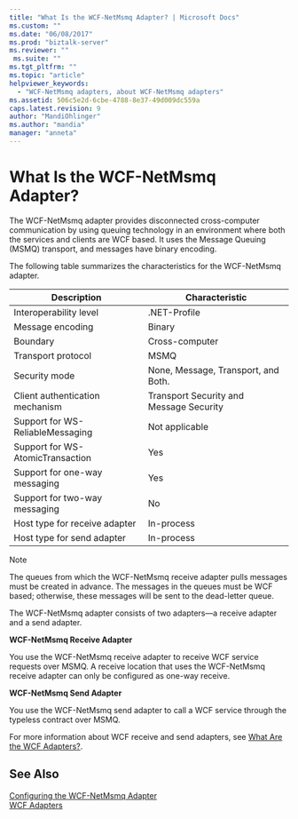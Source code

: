 ```yaml
---
title: "What Is the WCF-NetMsmq Adapter? | Microsoft Docs"
ms.custom: ""
ms.date: "06/08/2017"
ms.prod: "biztalk-server"
ms.reviewer: ""
 ms.suite: ""
ms.tgt_pltfrm: ""
ms.topic: "article"
helpviewer_keywords: 
  - "WCF-NetMsmq adapters, about WCF-NetMsmq adapters"
ms.assetid: 506c5e2d-6cbe-4788-8e37-49d009dc559a
caps.latest.revision: 9
author: "MandiOhlinger"
ms.author: "mandia"
manager: "anneta"
---
```

# What Is the WCF-NetMsmq Adapter?
The WCF-NetMsmq adapter provides disconnected cross-computer communication by using queuing technology in an environment where both the services and clients are WCF based. It uses the Message Queuing (MSMQ) transport, and messages have binary encoding.  
  
 The following table summarizes the characteristics for the WCF-NetMsmq adapter.  
  
|Description|Characteristic|  
|-----------------|--------------------|  
|Interoperability level|.NET-Profile|  
|Message encoding|Binary|  
|Boundary|Cross-computer|  
|Transport protocol|MSMQ|  
|Security mode|None, Message, Transport, and Both.|  
|Client authentication mechanism|Transport Security and Message Security|  
|Support for WS-ReliableMessaging|Not applicable|  
|Support for WS-AtomicTransaction|Yes|  
|Support for one-way messaging|Yes|  
|Support for two-way messaging|No|  
|Host type for receive adapter|In-process|  
|Host type for send adapter|In-process|  
  
> [!NOTE]
>  The queues from which the WCF-NetMsmq receive adapter pulls messages must be created in advance. The messages in the queues must be WCF based; otherwise, these messages will be sent to the dead-letter queue.  
  
 The WCF-NetMsmq adapter consists of two adapters—a receive adapter and a send adapter.  
  
 **WCF-NetMsmq Receive Adapter**  
  
 You use the WCF-NetMsmq receive adapter to receive WCF service requests over MSMQ. A receive location that uses the WCF-NetMsmq receive adapter can only be configured as one-way receive.  
  
 **WCF-NetMsmq Send Adapter**  
  
 You use the WCF-NetMsmq send adapter to call a WCF service through the typeless contract over MSMQ.  
  
 For more information about WCF receive and send adapters, see [What Are the WCF Adapters?](../core/what-are-the-wcf-adapters.md).  
  
## See Also  
 [Configuring the WCF-NetMsmq Adapter](../core/configuring-the-wcf-netmsmq-adapter.md)   
 [WCF Adapters](../core/wcf-adapters.md)